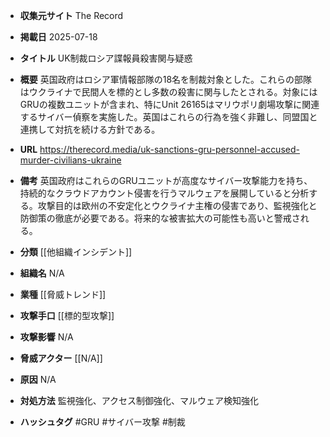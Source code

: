 - **収集元サイト**
The Record

- **掲載日**
2025-07-18

- **タイトル**
UK制裁ロシア諜報員殺害関与疑惑

- **概要**
英国政府はロシア軍情報部隊の18名を制裁対象とした。これらの部隊はウクライナで民間人を標的とし多数の殺害に関与したとされる。対象にはGRUの複数ユニットが含まれ、特にUnit 26165はマリウポリ劇場攻撃に関連するサイバー偵察を実施した。英国はこれらの行為を強く非難し、同盟国と連携して対抗を続ける方針である。

- **URL**
https://therecord.media/uk-sanctions-gru-personnel-accused-murder-civilians-ukraine

- **備考**
英国政府はこれらのGRUユニットが高度なサイバー攻撃能力を持ち、持続的なクラウドアカウント侵害を行うマルウェアを展開していると分析する。攻撃目的は欧州の不安定化とウクライナ主権の侵害であり、監視強化と防御策の徹底が必要である。将来的な被害拡大の可能性も高いと警戒される。

- **分類**
[[他組織インシデント]]

- **組織名**
N/A

- **業種**
[[脅威トレンド]]

- **攻撃手口**
[[標的型攻撃]]

- **攻撃影響**
N/A

- **脅威アクター**
[[N/A]]

- **原因**
N/A

- **対処方法**
監視強化、アクセス制御強化、マルウェア検知強化

- **ハッシュタグ**
#GRU #サイバー攻撃 #制裁
